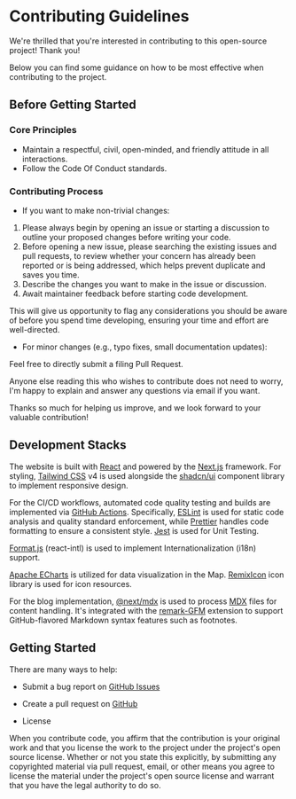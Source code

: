 # Contributing Guidelines

We're thrilled that you're interested in contributing to this open-source project! Thank you!

Below you can find some guidance on how to be most effective when contributing to the project.

## Before Getting Started

### Core Principles

- Maintain a respectful, civil, open-minded, and friendly attitude in all interactions.
- Follow the Code Of Conduct standards.

### Contributing Process

- If you want to make non-trivial changes:

1. Please always begin by opening an issue or starting a discussion to outline your proposed changes before writing your code.
2. Before opening a new issue, please searching the existing issues and pull requests, to review whether your concern has already been reported or is being addressed, which helps prevent duplicate and saves you time.
3. Describe the changes you want to make in the issue or discussion.
4. Await maintainer feedback before starting code development.

This will give us opportunity to flag any considerations you should be aware of before you spend time developing, ensuring your time and effort are well-directed.

- For minor changes (e.g., typo fixes, small documentation updates):

Feel free to directly submit a filing Pull Request.

Anyone else reading this who wishes to contribute does not need to worry, I'm happy to explain and answer any questions via email if you want.

Thanks so much for helping us improve, and we look forward to your valuable contribution!

## Development Stacks

The website is built with [React](https://react.dev/) and powered by the [Next.js](https://nextjs.org/) framework. For styling, [Tailwind CSS](https://tailwindcss.com/) v4 is used alongside the [shadcn/ui](https://ui.shadcn.com/) component library to implement responsive design.

For the CI/CD workflows, automated code quality testing and builds are implemented via [GitHub Actions](https://github.com/features/actions). Specifically, [ESLint](https://eslint.org/) is used for static code analysis and quality standard enforcement, while [Prettier](https://prettier.org/) handles code formatting to ensure a consistent style. [Jest](https://jestjs.io/) is used for Unit Testing.

[Format.js](https://github.com/formatjs/formatjs) (react-intl) is used to implement Internationalization (i18n) support.

[Apache ECharts](https://echarts.apache.org/) is utilized for data visualization in the Map. [RemixIcon](https://remixicon.com/) icon library is used for icon resources.

For the blog implementation, [@next/mdx](https://www.npmjs.com/package/@next/mdx) is used to process [MDX](https://mdxjs.com/) files for content handling. It's integrated with the [remark-GFM](https://github.com/remarkjs/remark-gfm) extension to support GitHub-flavored Markdown syntax features such as footnotes.

## Getting Started

There are many ways to help:

- Submit a bug report on [GitHub Issues](https://github.com/ittuann/qingshanasd/issues)
- Create a pull request on [GitHub](https://github.com/ittuann/qingshanasd/pulls)

- License

When you contribute code, you affirm that the contribution is your original work and that you license the work to the project under the project's open source license. Whether or not you state this explicitly, by submitting any copyrighted material via pull request, email, or other means you agree to license the material under the project's open source license and warrant that you have the legal authority to do so.
